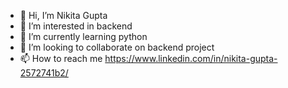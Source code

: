 - 👋 Hi, I’m Nikita Gupta
- 👀 I’m interested in backend 
- 🌱 I’m currently learning python
- 💞️ I’m looking to collaborate on backend project
- 📫 How to reach me https://www.linkedin.com/in/nikita-gupta-2572741b2/

<!---
nikita-gupta2/nikita-gupta2 is a ✨ special ✨ repository because its `README.md` (this file) appears on your GitHub profile.
You can click the Preview link to take a look at your changes.
--->
